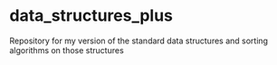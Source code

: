 # data_structures_plus
Repository for my version of the standard data structures and sorting algorithms on those structures
